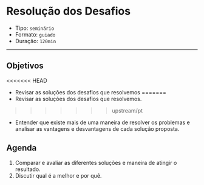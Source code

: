 # Resolução dos Desafios

- Tipo: `seminário`
- Formato: `guiado`
- Duração: `120min`

***

## Objetivos

<<<<<<< HEAD
- Revisar as soluções dos desafios que resolvemos
=======
- Revisar as soluções dos desafios que resolvemos.
>>>>>>> upstream/pt
- Entender que existe mais de uma maneira de resolver os problemas e analisar as vantagens e desvantagens de cada solução proposta.

## Agenda

1. Comparar e avaliar as diferentes soluções e maneira de atingir o resultado.
2. Discutir qual é a melhor e por quê.
